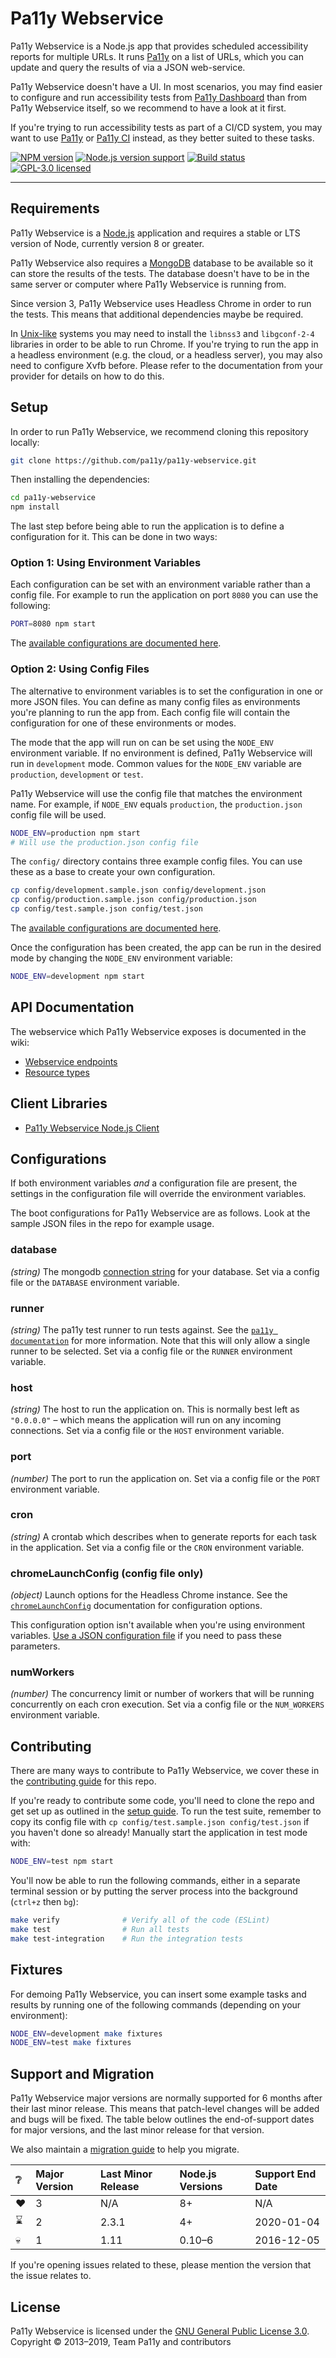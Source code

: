 # Pa11y Webservice

Pa11y Webservice is a Node.js app that provides scheduled accessibility reports for multiple URLs. It runs [Pa11y][pa11y] on a list of URLs, which you can update and query the results of via a JSON web-service.

Pa11y Webservice doesn't have a UI. In most scenarios, you may find easier to configure and run accessibility tests from [Pa11y Dashboard][pa11y-dashboard] than from Pa11y Webservice itself, so we recommend to have a look at it first.

If you're trying to run accessibility tests as part of a CI/CD system, you may want to use [Pa11y][pa11y] or [Pa11y CI][pa11y-ci] instead, as they better suited to these tasks.

[![NPM version][shield-npm]][info-npm]
[![Node.js version support][shield-node]][info-node]
[![Build status][shield-build]][info-build]
[![GPL-3.0 licensed][shield-license]][info-license]

---

## Requirements

Pa11y Webservice is a [Node.js][node] application and requires a stable or LTS version of Node, currently version 8 or greater.

Pa11y Webservice also requires a [MongoDB][mongo] database to be available so it can store the results of the tests. The database doesn't have to be in the same server or computer where Pa11y Webservice is running from.

Since version 3, Pa11y Webservice uses Headless Chrome in order to run the tests. This means that additional dependencies maybe be required.

In [Unix-like](https://en.wikipedia.org/wiki/Unix-like) systems you may need to install the `libnss3` and `libgconf-2-4` libraries in order to be able to run Chrome. If you're trying to run the app in a headless environment (e.g. the cloud, or a headless server), you may also need to configure Xvfb before. Please refer to the documentation from your provider for details on how to do this.

## Setup

In order to run Pa11y Webservice, we recommend cloning this repository locally:

```sh
git clone https://github.com/pa11y/pa11y-webservice.git
```

Then installing the dependencies:

```sh
cd pa11y-webservice
npm install
```

The last step before being able to run the application is to define a configuration for it. This can be done in two ways:

### Option 1: Using Environment Variables

Each configuration can be set with an environment variable rather than a config file. For example to run the application on port `8080` you can use the following:

```sh
PORT=8080 npm start
```

The [available configurations are documented here](#configurations).

### Option 2: Using Config Files

The alternative to environment variables is to set the configuration in one or more JSON files. You can define as many config files as environments you're planning to run the app from. Each config file will contain the configuration for one of these environments or modes.

The mode that the app will run on can be set using the `NODE_ENV` environment variable. If no environment is defined, Pa11y Webservice will run in `development` mode. Common values for the `NODE_ENV` variable are `production`, `development` or `test`.

Pa11y Webservice will use the config file that matches the environment name. For example, if `NODE_ENV` equals `production`, the `production.json` config file will be used.

```sh
NODE_ENV=production npm start
# Will use the production.json config file
```

The `config/` directory contains three example config files. You can use these as a base to create your own configuration.

```sh
cp config/development.sample.json config/development.json
cp config/production.sample.json config/production.json
cp config/test.sample.json config/test.json
```

The [available configurations are documented here](#configurations).

Once the configuration has been created, the app can be run in the desired mode by changing the `NODE_ENV` environment variable:

```sh
NODE_ENV=development npm start
```

## API Documentation

The webservice which Pa11y Webservice exposes is documented in the wiki:

- [Webservice endpoints][wiki-web-service]
- [Resource types][wiki-resources]

## Client Libraries

- [Pa11y Webservice Node.js Client][pa11y-webservice-client-node]

## Configurations

If both environment variables _and_ a configuration file are present, the settings in the configuration file will override the environment variables.

The boot configurations for Pa11y Webservice are as follows. Look at the sample JSON files in the repo for example usage.

### database

*(string)* The mongodb [connection string][mongo-connection-string] for your database. Set via a config file or the `DATABASE` environment variable.

### runner

*(string)* The pa11y test runner to run tests against. See the [`pa11y documentation`](https://github.com/pa11y/pa11y#runners) for more information. Note that this will only allow a single runner to be selected. Set via a config file or the `RUNNER` environment variable.

### host

*(string)* The host to run the application on. This is normally best left as `"0.0.0.0"` – which means the application will run on any incoming connections. Set via a config file or the `HOST` environment variable.

### port

*(number)* The port to run the application on. Set via a config file or the `PORT` environment variable.

### cron

*(string)* A crontab which describes when to generate reports for each task in the application. Set via a config file or the `CRON` environment variable.

### chromeLaunchConfig (config file only)

*(object)* Launch options for the Headless Chrome instance. See the [`chromeLaunchConfig`](https://github.com/pa11y/pa11y#chromelaunchconfig-object) documentation for configuration options.

This configuration option isn't available when you're using environment variables. [Use a JSON configuration file](https://github.com/pa11y/pa11y-webservice#option-2-using-config-files) if you need to pass these parameters.

### numWorkers
*(number)* The concurrency limit or number of workers that will be running concurrently on each cron execution. Set via a config file or the `NUM_WORKERS` environment variable.

Contributing
------------

There are many ways to contribute to Pa11y Webservice, we cover these in the [contributing guide](CONTRIBUTING.md) for this repo.

If you're ready to contribute some code, you'll need to clone the repo and get set up as outlined in the [setup guide](#setup). To run the test suite, remember to copy its config file with `cp config/test.sample.json config/test.json` if you haven't done so already! Manually start the application in test mode with:

```sh
NODE_ENV=test npm start
```

You'll now be able to run the following commands, either in a separate terminal session or by putting the server process into the background (`ctrl+z` then `bg`):

```sh
make verify              # Verify all of the code (ESLint)
make test                # Run all tests
make test-integration    # Run the integration tests
```

## Fixtures

For demoing Pa11y Webservice, you can insert some example tasks and results by running one of the following commands (depending on your environment):

```sh
NODE_ENV=development make fixtures
NODE_ENV=test make fixtures
```

## Support and Migration

Pa11y Webservice major versions are normally supported for 6 months after their last minor release. This means that patch-level changes will be added and bugs will be fixed. The table below outlines the end-of-support dates for major versions, and the last minor release for that version.

We also maintain a [migration guide](MIGRATION.md) to help you migrate.

| :grey_question: | Major Version | Last Minor Release | Node.js Versions | Support End Date |
| :-------------- | :------------ | :----------------- | :--------------- | :--------------- |
| :heart:         | 3             | N/A                | 8+               | N/A              |
| :hourglass:       | 2             | 2.3.1              | 4+               | 2020-01-04       |
| :skull:         | 1             | 1.11               | 0.10–6           | 2016-12-05       |

If you're opening issues related to these, please mention the version that the issue relates to.

## License

Pa11y Webservice is licensed under the [GNU General Public License 3.0][info-license].<br/>
Copyright &copy; 2013–2019, Team Pa11y and contributors

[gpl]: http://www.gnu.org/licenses/gpl-3.0.html
[mongo]: http://www.mongodb.org/
[mongo-connection-string]: http://docs.mongodb.org/manual/reference/connection-string/
[node]: http://nodejs.org/
[pa11y]: https://github.com/pa11y/pa11y
[pa11y-ci]: https://github.com/pa11y/pa11y-ci
[pa11y-dashboard]: https://github.com/pa11y/pa11y-dashboard
[pa11y-docs]: https://github.com/pa11y/pa11y#installing
[pa11y-webservice-client-node]: https://github.com/pa11y/pa11y-webservice-client-node
[phantom]: http://phantomjs.org/
[travis]: https://travis-ci.org/pa11y/pa11y-webservice
[travis-img]: https://travis-ci.org/pa11y/pa11y-webservice.png?branch=master
[wiki-web-service]: https://github.com/pa11y/pa11y-webservice/wiki/Web-Service-Endpoints
[wiki-resources]: https://github.com/pa11y/pa11y-webservice/wiki/Resource-Types

[info-license]: LICENSE
[info-node]: package.json
[info-npm]: https://www.npmjs.com/package/pa11y-webservice
[info-build]: https://travis-ci.org/pa11y/pa11y-webservice
[shield-license]: https://img.shields.io/badge/license-GPL%203.0-blue.svg
[shield-node]: https://img.shields.io/node/v/pa11y-webservice
[shield-npm]: https://img.shields.io/npm/v/pa11y-webservice.svg
[shield-build]: https://img.shields.io/travis/pa11y/pa11y-webservice/master.svg
